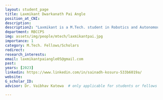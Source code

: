 ```yaml
---
layout: student_page
title: Laxmikant Dwarkanath Pai Angle
position_at_CNI: 
description: 
description2: "Laxmikant is a M.Tech. student in Robotics and Autonomous Systems at the Robert Bosch Centre for Cyber-Physical Systems since Aug. 2022. He completed his BTech from NIT Goa in Electrical & Electronics Engineering (EEE) in 2022. His research interest lies in the area of smart grids. He is currently working on developing a framework to identify vulnerabilities in Smart Grid and developing mechanisms to measure their severity. It involves building attack graphs to find out how attack propagates in the network and develop strategies to mitigate them."
department: RBCCPS
img: assets/img/people/mtech/laxmikantpai.jpg
importance: 1
category: M.Tech. Fellows/Scholars
redirect: 
research_interests: 
email: laxmikantpaiangle05@gmail.com
past:
years: [2023]
linkedin: https://www.linkedin.com/in/sainadh-kosuru-533b6019a/
website: 
G_scholar_ID:
advisor: Dr. Vaibhav Katewa  # only applicable for students or fellows

---
```

